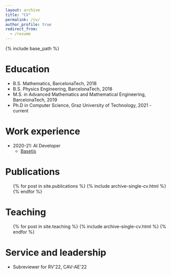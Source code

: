 ```yaml
---
layout: archive
title: "CV"
permalink: /cv/
author_profile: true
redirect_from:
  - /resume
---
```


{% include base_path %}

Education
======
* B.S. Mathematics, BarcelonaTech, 2018
* B.S. Physics Engineering, BarcelonaTech, 2018
* M.S. in Advanced Mathematics and Mathematical Engineering, BarcelonaTech, 2019
* Ph.D in Computer Science, Graz University of Technology, 2021 - current

Work experience
======
* 2020-21: AI Developer
  * [Basetis](basetis.com)

<!-- Skills
======
* Skill 1
* Skill 2
  * Sub-skill 2.1
  * Sub-skill 2.2
  * Sub-skill 2.3
* Skill 3 -->

Publications
======
  <ul>{% for post in site.publications %}
    {% include archive-single-cv.html %}
  {% endfor %}</ul>

<!-- Talks
======
  <ul>{% for post in site.talks %}
    {% include archive-single-talk-cv.html %}
  {% endfor %}</ul>
   -->

Teaching
======
  <ul>{% for post in site.teaching %}
    {% include archive-single-cv.html %}
  {% endfor %}</ul>

Service and leadership
======
* Subreviewer for RV'22, CAV-AE'22
